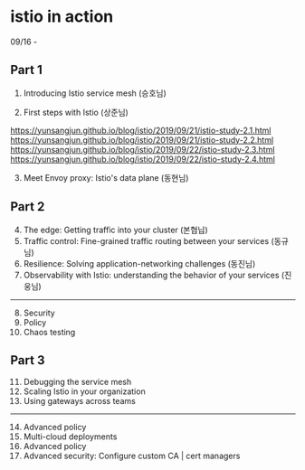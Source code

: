 # istio in action
09/16 - 

## Part 1
1. Introducing Istio service mesh (승호님)

2. First steps with Istio (상준님)

https://yunsangjun.github.io/blog/istio/2019/09/21/istio-study-2.1.html
https://yunsangjun.github.io/blog/istio/2019/09/21/istio-study-2.2.html
https://yunsangjun.github.io/blog/istio/2019/09/22/istio-study-2.3.html
https://yunsangjun.github.io/blog/istio/2019/09/22/istio-study-2.4.html

3. Meet Envoy proxy: Istio's data plane (동현님)

## Part 2
4. The edge: Getting traffic into your cluster (본협닙)
5. Traffic control: Fine-grained traffic routing between your services (동규님)
6. Resilience: Solving application-networking challenges (동진님)
7. Observability with Istio: understanding the behavior of your services (진웅님)

--- 

8. Security
9. Policy
10. Chaos testing

## Part 3
11. Debugging the service mesh
12. Scaling Istio in your organization
13. Using gateways across teams

--- 

14. Advanced policy
15. Multi-cloud deployments
16. Advanced policy
17. Advanced security: Configure custom CA | cert managers

